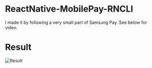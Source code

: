 # ReactNative-MobilePay-RNCLI

I made it by following a very small part of Samsung Pay.
See below for video.

# Result

![Result](https://github.com/Yuhyeon0516/ReactNative-MobilePay-RNCLI/assets/120432007/7839a770-04c3-41f1-a125-c5eb81052ec8)
